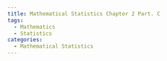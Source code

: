 ```yaml
---
title: Mathematical Statistics Chapter 2 Part. C
tags:
  - Mathematics
  - Statistics
categories:
  - Mathematical Statistics
---
```

